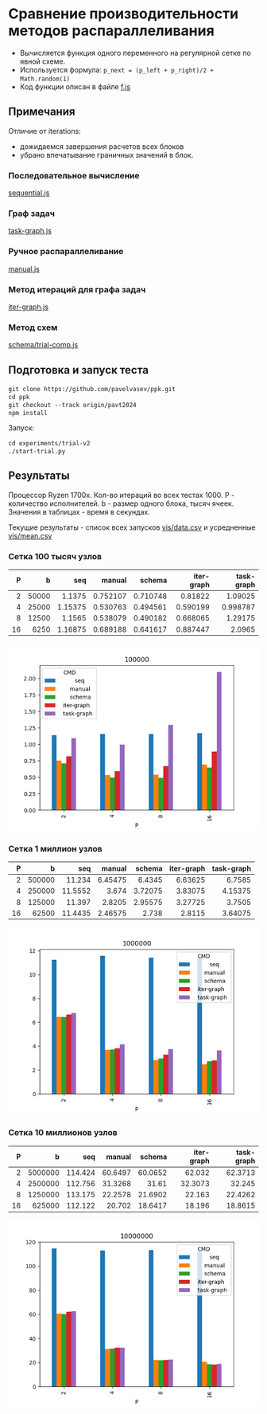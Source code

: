 # Сравнение производительности методов распараллеливания

* Вычисляется функция одного переменного на регулярной сетке по явной схеме.
* Используется формула: `p_next = (p_left + p_right)/2 + Math.random(1)`
* Код функции описан в файле [f.js](f.js)

## Примечания
Отличие от iterations:
- дожидаемся завершения расчетов всех блоков
- убрано впечатывание граничных значений в блок.

### Последовательное вычисление
[sequential.js](sequential.js)

### Граф задач
[task-graph.js](task-graph.js)

### Ручное распараллеливание
[manual.js](manual.js)

### Метод итераций для графа задач
[iter-graph.js](iter-graph.js)

### Метод схем
[schema/trial-comp.js](schema/trial-comp.js)

## Подготовка и запуск теста

```
git clone https://github.com/pavelvasev/ppk.git
cd ppk
git checkout --track origin/pavt2024
npm install
```

Запуск:
```
cd experiments/trial-v2
./start-trial.py
```

## Результаты

Процессор Ryzen 1700x.
Кол-во итераций во всех тестах 1000.
P - количество исполнителей.
b - размер одного блока, тысяч ячеек.
Значения в таблицах - время в секундах.

Текущие результаты - список всех запусков [vis/data.csv](vis/data.csv) и усредненные [vis/mean.csv](vis/mean.csv)

### Сетка 100 тысяч узлов

|   P |     b |            seq  |         manual  |         schema  |     iter-graph  |     task-graph  |
|----:|------:|----------------:|----------------:|----------------:|----------------:|----------------:|
|   2 | 50000 |         1.1375  |        0.752107 |        0.710748 |        0.81822  |        1.09025  |
|   4 | 25000 |         1.15375 |        0.530763 |        0.494561 |        0.590199 |        0.998787 |
|   8 | 12500 |         1.1565  |        0.538079 |        0.490182 |        0.668065 |        1.29175  |
|  16 |  6250 |         1.16875 |        0.689188 |        0.641617 |        0.887447 |        2.0965   |

![](vis/100000.png)

### Сетка 1 миллион узлов

|   P |      b |            seq  |         manual  |         schema  |     iter-graph  |     task-graph  |
|----:|-------:|----------------:|----------------:|----------------:|----------------:|----------------:|
|   2 | 500000 |         11.234  |         6.45475 |         6.4345  |         6.63625 |         6.7585  |
|   4 | 250000 |         11.5552 |         3.674   |         3.72075 |         3.83075 |         4.15375 |
|   8 | 125000 |         11.397  |         2.8205  |         2.95575 |         3.27725 |         3.7505  |
|  16 |  62500 |         11.4435 |         2.46575 |         2.738   |         2.8115  |         3.64075 |

![](vis/1000000.png)

### Сетка 10 миллионов узлов

|   P |       b |            seq  |         manual  |         schema  |     iter-graph  |     task-graph  |
|----:|--------:|----------------:|----------------:|----------------:|----------------:|----------------:|
|   2 | 5000000 |         114.424 |         60.6497 |         60.0652 |         62.032  |         62.3713 |
|   4 | 2500000 |         112.756 |         31.3268 |         31.61   |         32.3073 |         32.245  |
|   8 | 1250000 |         113.175 |         22.2578 |         21.6902 |         22.163  |         22.4262 |
|  16 |  625000 |         112.122 |         20.702  |         18.6417 |         18.196  |         18.8615 |

![](vis/10000000.png)